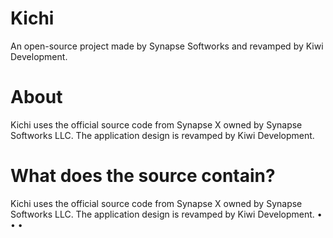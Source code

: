 # Kichi
An open-source project made by Synapse Softworks and revamped by Kiwi Development.

# About
Kichi uses the official source code from Synapse X owned by Synapse Softworks LLC. The application design is revamped by Kiwi Development.

# What does the source contain?
Kichi uses the official source code from Synapse X owned by Synapse Softworks LLC. The application design is revamped by Kiwi Development.
 • 
 •
 •
